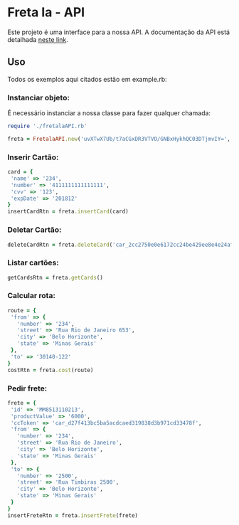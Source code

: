 Freta la - API
===============

Este projeto é uma interface para a nossa API. A documentação da API está detalhada [neste link][apidocs].

Uso
---

Todos os exemplos aqui citados estão em example.rb:

### Instanciar objeto:
É necessário instanciar a nossa classe para fazer qualquer chamada:
```ruby
require './fretalaAPI.rb'  

freta = FretalaAPI.new('uvXTwX7Ub/t7aCGxDR3VTVO/GNBxHykhQC03DTjmvIY=', 'sandbox')
```
### Inserir Cartão:
```ruby
card = {
 'name' => '234',
 'number' => '4111111111111111',
 'cvv' => '123',
 'expDate' => '201812'
}
insertCardRtn = freta.insertCard(card)
```

### Deletar Cartão:
```ruby
deleteCardRtn = freta.deleteCard('car_2cc2750e0e6172cc24be429ee8e4e24af9a89973')
```

### Listar cartões:
```ruby
getCardsRtn = freta.getCards()
```

### Calcular rota:
```ruby
route = {
 'from' => {
   'number' => '234',
   'street' => 'Rua Rio de Janeiro 653',
   'city' => 'Belo Horizonte', 
   'state' => 'Minas Gerais'
 },
 'to' => '30140-122'
}
costRtn = freta.cost(route)
```

### Pedir frete:
```ruby
frete = {
 'id' => 'MM8513110213',
 'productValue' => '6000',
 'ccToken' => 'car_d27f413bc5ba5acdcaed319838d3b971cd33478f',
 'from' => {
   'number' => '234',
   'street' => 'Rua Rio de Janeiro',
   'city' => 'Belo Horizonte', 
   'state' => 'Minas Gerais'
 },
 'to' => {
   'number' => '2500',
   'street' => 'Rua Timbiras 2500',
   'city' => 'Belo Horizonte', 
   'state' => 'Minas Gerais'
 }
}
insertFreteRtn = freta.insertFrete(frete)
```

[apidocs]:http://freta.la/apidocs/
